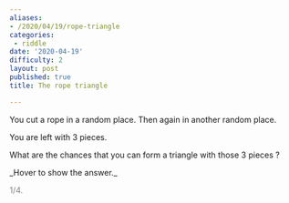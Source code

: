 ```yaml
---
aliases:
- /2020/04/19/rope-triangle
categories: 
 - riddle
date: '2020-04-19'
difficulty: 2
layout: post
published: true
title: The rope triangle

---
```


You cut a rope in a random place. Then again in another random place. 

You are left with 3 pieces. 

What are the chances that you can form a triangle with those 3 pieces ?


<div markdown="1" class='answer-title'>_Hover to show the answer._
</div>
<div class='answer-wrapper'>
<div markdown="1" class='answer' style="color: grey">

1/4. 


</div>
</div>